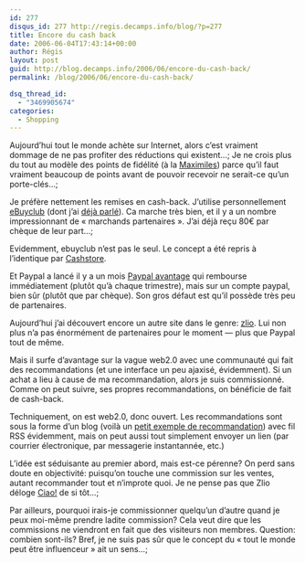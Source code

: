 ```yaml
---
id: 277
disqus_id: 277 http://regis.decamps.info/blog/?p=277
title: Encore du cash back
date: 2006-06-04T17:43:14+00:00
author: Régis
layout: post
guid: http://blog.decamps.info/2006/06/encore-du-cash-back/
permalink: /blog/2006/06/encore-du-cash-back/

dsq_thread_id:
  - "3469905674"
categories:
  - Shopping
---
```

Aujourd’hui tout le monde achète sur Internet, alors c’est vraiment dommage de ne pas profiter des réductions qui existent…; Je ne crois plus du tout au modèle des points de fidélité (à la [Maximiles](http://www.maximiles.com/index.php?LIEN=send_parrainage/mail/inscription&m=cmVnaXMuZGVjYW1wc0BnbWFpbC5jb20=)) parce qu’il faut vraiment beaucoup de points avant de pouvoir recevoir ne serait-ce qu’un porte-clés…;

Je préfère nettement les remises en cash-back. J’utilise personnellement [eBuyclub](http://www.ebuyclub.com/Accueil.jsp?parrain=decampsr) (dont j’ai [déjà parlé](http://blog.decamps.info/2005/08/du-cash-back-sur-vos-achats/)). Ca marche très bien, et il y a un nombre impressionnant de « marchands partenaires ». J’ai déjà reçu 80€ par chèque de leur part…;
  
Evidemment, ebuyclub n’est pas le seul. Le concept a été repris à l’identique par [Cashstore](http://www.cashstore.fr/).

Et Paypal a lancé il y a un mois [Paypal avantage](http://www.programmeavantage.com/paypal/Welcome.do) qui rembourse immédiatement (plutôt qu’à chaque trimestre), mais sur un compte paypal, bien sûr (plutôt que par chèque). Son gros défaut est qu’il possède très peu de partenaires.

Aujourd’hui j’ai découvert encore un autre site dans le genre: [zlio](http://www.zlio.com/). Lui non plus n’a pas énormément de partenaires pour le moment &#8212; plus que Paypal tout de même.

Mais il surfe d’avantage sur la vague web2.0 avec une communauté qui fait des recommandations (et une interface un peu ajaxisé, évidemment). Si un achat a lieu à cause de ma recommandation, alors je suis commissionné. Comme on peut suivre, ses propres recommandations, on bénéficie de fait de cash-back.

Techniquement, on est web2.0, donc ouvert. Les recommandations sont sous la forme d’un blog (voilà un [petit exemple de recommandation](http://decamps.zlio.com/DVD-VHS-p1194192-Fawlty-Towers-The-Complete-Series-1.html)) avec fil RSS évidemment, mais on peut aussi tout simplement envoyer un lien (par courrier électronique, par messagerie instantannée, etc.)

L’idée est séduisante au premier abord, mais est-ce pérenne? On perd sans doute en objectivité: puisqu’on touche une commission sur les ventes, autant recommander tout et n’improte quoi. Je ne pense pas que Zlio déloge [Ciao!](http://www.ciao.fr/reg.php?AffiliateId=15874) de si tôt…;

Par ailleurs, pourquoi irais-je commissionner quelqu’un d’autre quand je peux moi-même prendre ladite commission? Cela veut dire que les commissions ne viendront en fait que des visiteurs non membres. Question: combien sont-ils? Bref, je ne suis pas sûr que le concept du « tout le monde peut être influenceur » ait un sens…;
